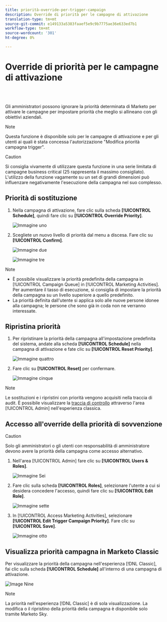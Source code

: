 ```yaml
---
title: priorità-override-per-trigger-campaign
description: Override di priorità per le campagne di attivazione
translation-type: tm+mt
source-git-commit: e149133a5383faaef5e9c9b7775ae36e633ed7b1
workflow-type: tm+mt
source-wordcount: '301'
ht-degree: 0%

---
```



# Override di priorità per le campagne di attivazione

<br> 

Gli amministratori possono ignorare la priorità determinata di Marketo per attivare le campagne per impostare priorità che meglio si allineano con gli obiettivi aziendali.

>[!NOTE]
>
>Questa funzione è disponibile solo per le campagne di attivazione e per gli utenti ai quali è stata concessa l&#39;autorizzazione &quot;Modifica priorità campagna trigger&quot;.

>[!CAUTION]
>
>Si consiglia vivamente di utilizzare questa funzione in una serie limitata di campagne business critical (25 rappresenta il massimo consigliato). L&#39;utilizzo della funzione vagamente su un set di grandi dimensioni può influenzare negativamente l&#39;esecuzione della campagna nel suo complesso.

## Priorità di sostituzione

1. Nella campagna di attivazione, fare clic sulla scheda **[!UICONTROL Schedule]**, quindi fare clic su **[!UICONTROL Override Priority]**.

   ![Immagine uno](/help/sky/assets/smart-campaigns/priority-override-for-trigger-campaigns/priority-override-for-trigger-campaigns-1.png)

1. Scegliete un nuovo livello di priorità dal menu a discesa. Fare clic su **[!UICONTROL Confirm]**.

   ![Immagine due](/help/sky/assets/smart-campaigns/priority-override-for-trigger-campaigns/priority-override-for-trigger-campaigns-2.png)

   ![Immagine tre](/help/sky/assets/smart-campaigns/priority-override-for-trigger-campaigns/priority-override-for-trigger-campaigns-3.png)

>[!NOTE]
>
>* È possibile visualizzare la priorità predefinita della campagna in [!UICONTROL Campaign Queue] in [!UICONTROL Marketing Activities]. Per aumentare il tasso di esecuzione, si consiglia di impostare la priorità della campagna su un livello superiore a quello predefinito.
>* La priorità definita dall&#39;utente si applica solo alle nuove persone idonee alla campagna; le persone che sono già in coda non ne verranno interessate.


## Ripristina priorità

1. Per ripristinare la priorità della campagna all&#39;impostazione predefinita del sistema, andate alla scheda **[!UICONTROL Schedule]** nella campagna di attivazione e fate clic su **[!UICONTROL Reset Priority]**.

   ![Immagine quattro](/help/sky/assets/smart-campaigns/priority-override-for-trigger-campaigns/priority-override-for-trigger-campaigns-4.png)

1. Fare clic su **[!UICONTROL Reset]** per confermare.

   ![Immagine cinque](/help/sky/assets/smart-campaigns/priority-override-for-trigger-campaigns/priority-override-for-trigger-campaigns-5.png)

>[!NOTE]
>
>Le sostituzioni e i ripristini con priorità vengono acquisiti nella traccia di audit. È possibile visualizzare la [traccia di controllo](https://docs.marketo.com/x/GZ2t) attraverso l&#39;area [!UICONTROL Admin] nell&#39;esperienza classica.

## Accesso all&#39;override della priorità di sovvenzione

>[!CAUTION]
>
>Solo gli amministratori o gli utenti con responsabilità di amministratore devono avere la priorità della campagna come accesso alternativo.

1. Nell&#39;area [!UICONTROL Admin] fare clic su **[!UICONTROL Users & Roles]**.

   ![Immagine Sei](/help/sky/assets/smart-campaigns/priority-override-for-trigger-campaigns/priority-override-for-trigger-campaigns-6.png)

1. Fare clic sulla scheda **[!UICONTROL Roles]**, selezionare l&#39;utente a cui si desidera concedere l&#39;accesso, quindi fare clic su **[!UICONTROL Edit Role]**.

   ![Immagine sette](/help/sky/assets/smart-campaigns/priority-override-for-trigger-campaigns/priority-override-for-trigger-campaigns-7.png)

1. In [!UICONTROL Access Marketing Activities], selezionare **[!UICONTROL Edit Trigger Campaign Priority]**. Fare clic su **[!UICONTROL Save]**.

   ![Immagine otto](/help/sky/assets/smart-campaigns/priority-override-for-trigger-campaigns/priority-override-for-trigger-campaigns-8.png)

## Visualizza priorità campagna in Marketo Classic

Per visualizzare la priorità della campagna nell&#39;esperienza [!DNL Classic], fai clic sulla scheda **[!UICONTROL Schedule]** all&#39;interno di una campagna di attivazione.

![Image Nine](/help/sky/assets/smart-campaigns/priority-override-for-trigger-campaigns/priority-override-for-trigger-campaigns-9.png)

>[!NOTE]
>
>La priorità nell&#39;esperienza [!DNL Classic] è di sola visualizzazione. La modifica o il ripristino della priorità della campagna è disponibile solo tramite Marketo Sky.
